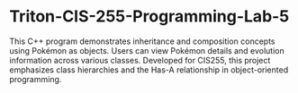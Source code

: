 # Triton-CIS-255-Programming-Lab-5
This C++ program demonstrates inheritance and composition concepts using Pokémon as objects. Users can view Pokémon details and evolution information across various classes. Developed for CIS255, this project emphasizes class hierarchies and the Has-A relationship in object-oriented programming.
